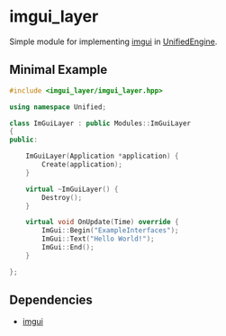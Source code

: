 # imgui_layer
Simple module for implementing [imgui](https://github.com/ocornut/imgui) in [UnifiedEngine](https://github.com/UnifiedEngine/UnifiedEngine).

## Minimal Example
```cpp
#include <imgui_layer/imgui_layer.hpp>

using namespace Unified;

class ImGuiLayer : public Modules::ImGuiLayer
{
public:

    ImGuiLayer(Application *application) {
        Create(application);
    }

    virtual ~ImGuiLayer() {
        Destroy();
    }

    virtual void OnUpdate(Time) override {
        ImGui::Begin("ExampleInterfaces");
        ImGui::Text("Hello World!");
        ImGui::End();
    }

};
```

## Dependencies
* [imgui](https://github.com/ocornut/imgui)